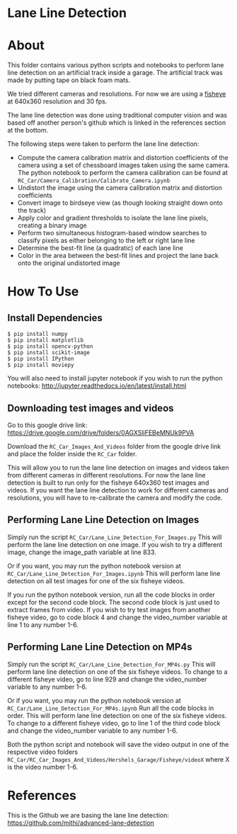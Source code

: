 # Lane Line Detection

# About
This folder contains various python scripts and notebooks to perform lane line detection on an artificial track inside a garage. The artificial track was made by putting tape on black foam mats.

We tried different cameras and resolutions. For now we are using a [fisheye](https://www.amazon.com/gp/product/B01E8OWZM4/ref=oh_aui_detailpage_o01_s00?ie=UTF8&psc=1) at 640x360 resolution and 30 fps.

The lane line detection was done using traditional computer vision and was based off another person's github which is linked in the references section at the bottom.

The following steps were taken to perform the lane line detection:
- Compute the camera calibration matrix and distortion coefficients of the camera using a set of chessboard images taken using the same camera. The python notebook to perform the camera calibration can be found at `RC_Car/Camera_Calibration/Calibrate_Camera.ipynb`
- Undistort the image using the camera calibration matrix and distortion coefficients
- Convert image to birdseye view (as though looking straight down onto the track)
- Apply color and gradient thresholds to isolate the lane line pixels, creating a binary image
- Perform two simultaneous histogram-based window searches to classify pixels as either belonging to the left or right lane line
- Determine the best-fit line (a quadratic) of each lane line
- Color in the area between the best-fit lines and project the lane back onto the original undistorted image

# How To Use
## Install Dependencies
```
$ pip install numpy
$ pip install matplotlib
$ pip install opencv-python
$ pip install scikit-image
$ pip install IPython
$ pip install moviepy
```
You will also need to install jupyter notebook if you wish to run the python notebooks: http://jupyter.readthedocs.io/en/latest/install.html

## Downloading test images and videos
Go to this google drive link: https://drive.google.com/drive/folders/0AGXSliFEBeMNUk9PVA

Download the `RC_Car_Images_And_Videos` folder from the google drive link and place the folder inside the `RC_Car` folder.

This will allow you to run the lane line detection on images and videos taken from different cameras in different resolutions. For now the lane line detection is built to run only for the fisheye 640x360 test images and videos. If you want the lane line detection to work for different cameras and resolutions, you will have to re-calibrate the camera and modify the code.

## Performing Lane Line Detection on Images
Simply run the script `RC_Car/Lane_Line_Detection_For_Images.py` This will perform the lane line detection on one image. If you wish to try a different image, change the image_path variable at line 833.

Or if you want, you may run the python notebook version at `RC_Car/Lane_Line_Detection_For_Images.ipynb` This will perform lane line detection on all test images for one of the six fisheye videos.

If you run the python notebook version, run all the code blocks in order except for the second code block. The second code block is just used to extract frames from video. If you wish to try test images from another fisheye video, go to code block 4 and change the video_number variable at line 1 to any number 1-6.

## Performing Lane Line Detection on MP4s
Simply run the script  `RC_Car/Lane_Line_Detection_For_MP4s.py` This will perform lane line detection on one of the six fisheye videos. To change to a different fisheye video, go to line 929 and change the video_number variable to any number 1-6.

Or if you want, you may run the python notebook version at `RC_Car/Lane_Line_Detection_For_MP4s.ipynb` Run all the code blocks in order. This will perform lane line detection on one of the six fisheye videos. To change to a different fisheye video, go to line 1 of the third code block and change the video_number variable to any number 1-6.

Both the python script and notebook will save the video output in one of the respective video folders `RC_Car/RC_Car_Images_And_Videos/Hershels_Garage/Fisheye/videoX` where X is the video number 1-6.

# References
This is the Github we are basing the lane line detection:
https://github.com/mithi/advanced-lane-detection
